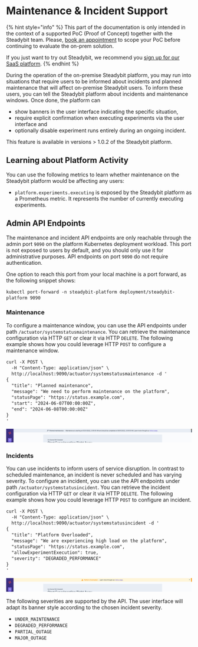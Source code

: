 # Maintenance & Incident Support

{% hint style="info" %}
This part of the documentation is only intended in the context of a supported PoC (Proof of Concept) together with the Steadybit team.
Please, [book an appointment](https://www.steadybit.com/book-demo) to scope your PoC before continuing to evaluate the on-prem solution.

If you just want to try out Steadybit, we recommend you [sign up for our SaaS platform](https://signup.steadybit.com).
{% endhint %}

During the operation of the on-premise Steadybit platform, you may run into situations that require users to be informed about incidents and planned maintenance that will affect on-premise Steadybit users. To inform these users, you can tell the Steadybit platform about incidents and maintenance windows. Once done, the platform can

- show banners in the user interface indicating the specific situation,
- require explicit confirmation when executing experiments via the user interface and
- optionally disable experiment runs entirely during an ongoing incident.

This feature is available in versions > 1.0.2 of the Steadybit platform.

## Learning about Platform Activity

You can use the following metrics to learn whether maintenance on the Steadybit platform would be affecting any users:

- `platform.experiments.executing` is exposed by the Steadybit platform as a Prometheus metric. It represents the number of currently executing experiments.&#x20;

## Admin API Endpoints

The maintenance and incident API endpoints are only reachable through the admin port `9090` on the platform Kubernetes deployment workload. This port is not exposed to users by default, and you should only use it for administrative purposes. API endpoints on port `9090` do not require authentication.

One option to reach this port from your local machine is a port forward, as the following snippet shows:

```
kubectl port-forward -n steadybit-platform deployment/steadybit-platform 9090
```

### Maintenance

To configure a maintenance window, you can use the API endpoints under path `/actuator/systemstatusmaintenance`. You can retrieve the maintenance configuration via HTTP `GET` or clear it via HTTP `DELETE`. The following example shows how you could leverage HTTP `POST` to configure a maintenance window.

```
curl -X POST \
  -H "Content-Type: application/json" \
  http://localhost:9090/actuator/systemstatusmaintenance -d '
{
  "title": "Planned maintenance",
  "message": "We need to perform maintenance on the platform",
  "statusPage": "https://status.example.com",
  "start": "2024-06-07T00:00:00Z",
  "end": "2024-06-08T00:00:00Z"
}
'
```

![System banner appearing at the top of the Steadybit UI presenting the information provided through the maintenance API](maintenance-planned.png)

### Incidents

You can use incidents to inform users of service disruption. In contrast to scheduled maintenance, an incident is never scheduled and has varying severity. To configure an incident, you can use the API endpoints under path `/actuator/systemstatusincident`. You can retrieve the incident configuration via HTTP `GET` or clear it via HTTP `DELETE`. The following example shows how you could leverage HTTP `POST` to configure an incident.

```
curl -X POST \
  -H "Content-Type: application/json" \
  http://localhost:9090/actuator/systemstatusincident -d '
{
  "title": "Platform Overloaded",
  "message": "We are experiencing high load on the platform",
  "statusPage": "https://status.example.com",
  "allowExperimentExecution": true,
  "severity": "DEGRADED_PERFORMANCE"
}
'
```
![System banner appearing at the top of the Steadybit UI presenting the information provided through the incident API](incident.png)

The following severities are supported by the API. The user interface will adapt its banner style according to the chosen incident severity.

- `UNDER_MAINTENANCE`
- `DEGRADED_PERFORMANCE`
- `PARTIAL_OUTAGE`
- `MAJOR_OUTAGE`
